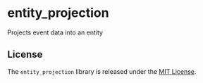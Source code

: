 # entity_projection

Projects event data into an entity

## License

The `entity_projection` library is released under the [MIT License](https://github.com/eventide-project/entity_projection/blob/master/MIT-License.txt).
